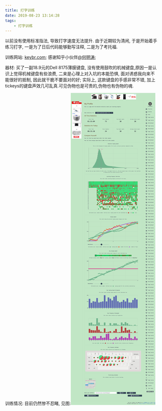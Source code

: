 ```yaml
---
title: 打字训练
date: 2019-08-23 13:14:28
tags:
    - 打字训练
---
```

以前没有使用标准指法, 导致打字速度无法提升. 由于近期较为清闲, 于是开始着手练习打字, 一是为了日后代码能够勤写注释, 二是为了考托福.

训练网站: [keybr.com](https://www.keybr.com); 感谢知乎小伙伴[@何明涛](https://www.zhihu.com/question/25009442/answer/29795905);

器材: 买了一副18.9元的Dell 8175薄膜键盘, 没有使用鼓吹的机械键盘,原因一是认识上觉得机械键盘有些浪费, 二来是心理上对入坑的本能恐惧, 面对诱惑我向来不能很好的抵制, 因此就干脆不要面对的好; 实际上, 这款键盘的手感非常不错, 加上tickeys的键盘声效几可乱真.可见伪物也是可贵的,伪物也有伪物的魂.

训练情况: 目前仍然惨不忍睹, 见图:![image](/images/打字训练.jpg)


